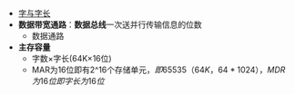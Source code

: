 
- [字与字长](字与字长.md)
- **数据带宽通路**：**数据总线**一次送并行传输信息的位数
  - 数据通路
-  **主存容量**
	- 字数×字长(64K×16位)
	- MAR为16位即有2^16个存储单元，$即65535（64K，64*1024），MDR为16位即字长为16位$